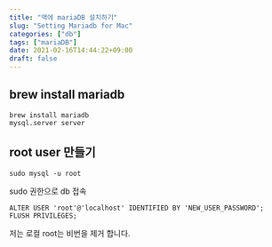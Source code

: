 ```yaml
---
title: "맥에 mariaDB 설치하기"
slug: "Setting Mariadb for Mac"
categories: ["db"]
tags: ["mariaDB"]
date: 2021-02-16T14:44:22+09:00
draft: false
---
```


## brew install mariadb

```
brew install mariadb
mysql.server server
```

## root user 만들기

```
sudo mysql -u root

```
sudo 권한으로 db 접속 

```mysql 
ALTER USER 'root'@'localhost' IDENTIFIED BY 'NEW_USER_PASSWORD';
FLUSH PRIVILEGES;

```
저는 로컬 root는 비번을 제거 합니다. 


